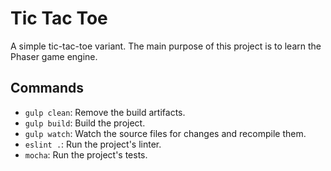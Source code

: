 # Tic Tac Toe

A simple tic-tac-toe variant. The main purpose of this project is to learn the Phaser game engine.

## Commands

* `gulp clean`: Remove the build artifacts.
* `gulp build`: Build the project.
* `gulp watch`: Watch the source files for changes and recompile them.
* `eslint .`: Run the project's linter.
* `mocha`: Run the project's tests.

